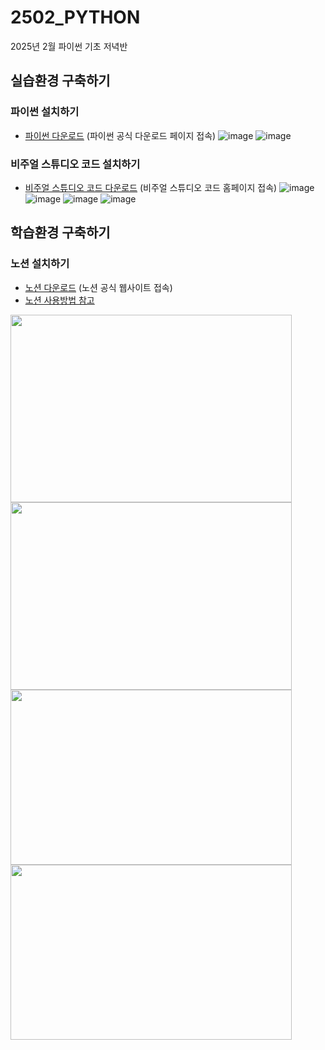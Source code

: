 # 2502_PYTHON
2025년 2월 파이썬 기초 저녁반

## 실습환경 구축하기
### 파이썬 설치하기
- [파이썬 다운로드](https://www.python.org/downloads) (파이썬 공식 다운로드 페이지 접속)
![image](https://github.com/user-attachments/assets/acee3f0e-b3ff-4296-be1a-30480f2fa1d1)
![image](https://github.com/user-attachments/assets/bdce8584-7f7f-4177-97ba-45506a4766aa)

### 비주얼 스튜디오 코드 설치하기
- [비주얼 스튜디오 코드 다운로드](https://code.visualstudio.com) (비주얼 스튜디오 코드 홈페이지 접속)
![image](https://github.com/user-attachments/assets/c3cc5798-ae7a-4c74-8500-1d840caf9871)
![image](https://github.com/user-attachments/assets/0aa99e4f-840f-46a3-87a8-06300e151a2e)
![image](https://github.com/user-attachments/assets/d126e36a-166a-44c0-8901-d3642b3cf244)
![image](https://github.com/user-attachments/assets/04980531-4737-4464-b593-83c8885e43fe)

## 학습환경 구축하기
### 노션 설치하기
- [노션 다운로드](https://www.notion.so/) (노션 공식 웹사이트 접속)
- [노션 사용방법 참고](https://blog.naver.com/PostView.naver?blogId=kairoskyk&logNo=223427075393)
<img src="https://github.com/user-attachments/assets/99dc833c-4cfb-4361-89d5-644f535ac5d0" width="450" height="300"/>
<img src="https://github.com/user-attachments/assets/a175740f-2cf0-4160-8310-c3b68b5ce72b" width="450" height="300"/>
<img src="https://github.com/user-attachments/assets/3af1b7d8-2290-4267-b4bb-319d78772eaa" width="450" height="280"/>
<img src="https://github.com/user-attachments/assets/176c9926-d5cf-4545-b49a-96e3996d5c6a" width="450" height="280"/>
